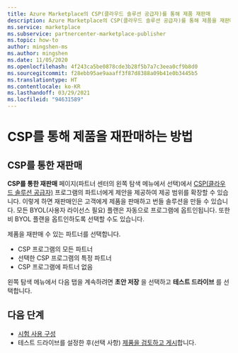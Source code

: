 ```yaml
---
title: Azure Marketplace의 CSP(클라우드 솔루션 공급자)를 통해 제품 재판매
description: Azure Marketplace의 CSP(클라우드 솔루션 공급자)를 통해 제품을 재판매하는 방법을 알아봅니다.
ms.service: marketplace
ms.subservice: partnercenter-marketplace-publisher
ms.topic: how-to
author: mingshen-ms
ms.author: mingshen
ms.date: 11/05/2020
ms.openlocfilehash: 4f243ca5be0878cde3b28f5b7a7c3eea0cf9b8d0
ms.sourcegitcommit: f28ebb95ae9aaaff3f87d8388a09b41e0b3445b5
ms.translationtype: HT
ms.contentlocale: ko-KR
ms.lasthandoff: 03/29/2021
ms.locfileid: "94631589"
---
```

# <a name="how-to-resell-your-offer-through-csp"></a>CSP를 통해 제품을 재판매하는 방법

## <a name="resell-through-csp"></a>CSP를 통한 재판매

**CSP를 통한 재판매** 페이지(파트너 센터의 왼쪽 탐색 메뉴에서 선택)에서 [ CSP(클라우드 솔루션 공급자)](https://azure.microsoft.com/offers/ms-azr-0145p/) 프로그램의 파트너에게 제안을 제공하여 제공 범위를 확장할 수 있습니다. 이렇게 하면 재판매인은 고객에게 제품을 판매하고 번들 솔루션을 만들 수 있습니다. 모든 BYOL(사용자 라이선스 필요) 플랜은 자동으로 프로그램에 옵트인됩니다. 또한 비 BYOL 플랜을 옵트인하도록 선택할 수도 있습니다.

제품을 재판매 수 있는 파트너를 선택합니다.

- CSP 프로그램의 모든 파트너
- 선택한 CSP 프로그램의 특정 파트너
- CSP 프로그램에 파트너 없음

왼쪽 탐색 메뉴에서 다음 탭을 계속하려면 **초안 저장** 을 선택하고 **테스트 드라이브** 를 선택합니다.

## <a name="next-steps"></a>다음 단계

- [시험 사용 구성](azure-resource-manager-test-drive.md)
- 테스트 드라이브를 설정한 후(선택 사항) [제품을 검토하고 게시](review-publish-offer.md)합니다.
